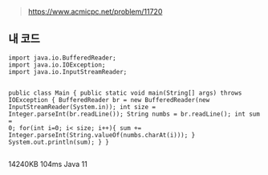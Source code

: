 <blockquote>
<p><a href="https://www.acmicpc.net/problem/11720">https://www.acmicpc.net/problem/11720</a></p>
</blockquote>
<h2 id="내-코드">내 코드</h2>
<pre><code>import java.io.BufferedReader;
import java.io.IOException;
import java.io.InputStreamReader;

public class Main {
    public static void main(String[] args) throws IOException {
        BufferedReader br = new BufferedReader(new InputStreamReader(System.in));
        int size = Integer.parseInt(br.readLine());
        String numbs =  br.readLine();
        int sum = 0;
        for(int i=0; i&lt; size; i++){
            sum += Integer.parseInt(String.valueOf(numbs.charAt(i)));
        }
        System.out.println(sum);
    }
}
</code></pre><p>14240KB    104ms    Java 11</p>